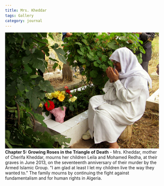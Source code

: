 ```yaml
---
title: Mrs. Kheddar
tags: Gallery
category: journal
---
```

![](/assets/img/algeria-june-2013-058-wr.jpg) **Chapter 5: Growing Roses in the Triangle of Death** - Mrs. Kheddar, mother of Cherifa Kheddar, mourns her children Leila and Mohamed Redha, at their graves in June 2013, on the seventeenth anniversary of their murder by the Armed Islamic Group. "I am glad at least I let my children live the way they wanted to." The family mourns by continuing the fight against fundamentalism and for human rights in Algeria.


